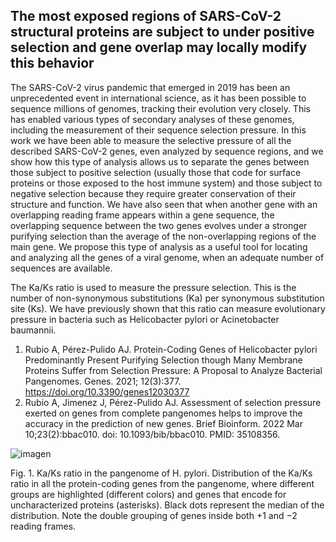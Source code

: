 ## The most exposed regions of SARS-CoV-2 structural proteins are subject to under positive selection and gene overlap may locally modify this behavior

The SARS-CoV-2 virus pandemic that emerged in 2019 has been an unprecedented event in international science, as it has been possible to sequence millions of genomes, tracking their evolution very closely. This has enabled various types of secondary analyses of these genomes, including the measurement of their sequence selection pressure. In this work we have been able to measure the selective pressure of all the described SARS-CoV-2 genes, even analyzed by sequence regions, and we show how this type of analysis allows us to separate the genes between those subject to positive selection (usually those that code for surface proteins or those exposed to the host immune system) and those subject to negative selection because they require greater conservation of their structure and function. We have also seen that when another gene with an overlapping reading frame appears within a gene sequence, the overlapping sequence between the two genes evolves under a stronger purifying selection than the average of the non-overlapping regions of the main gene. We propose this type of analysis as a useful tool for locating and analyzing all the genes of a viral genome, when an adequate number of sequences are available. 

The Ka/Ks ratio is used to measure the pressure selection. This is the number of non-synonymous substitutions (Ka) per synonymous substitution site (Ks). We have previously shown that this ratio can measure evolutionary pressure in bacteria such as Helicobacter pylori or Acinetobacter baumannii. 

1. Rubio A, Pérez-Pulido AJ. Protein-Coding Genes of Helicobacter pylori Predominantly Present Purifying Selection though Many Membrane Proteins Suffer from Selection Pressure: A Proposal to Analyze Bacterial Pangenomes. Genes. 2021; 12(3):377. https://doi.org/10.3390/genes12030377
2. Rubio A, Jimenez J, Pérez-Pulido AJ. Assessment of selection pressure exerted on genes from complete pangenomes helps to improve the accuracy in the prediction of new genes. Brief Bioinform. 2022 Mar 10;23(2):bbac010. doi: 10.1093/bib/bbac010. PMID: 35108356.

![imagen](https://github.com/arubval/JABI2023/assets/84905997/60969944-f414-47f3-bbce-d4e7794542af)

Fig. 1. Ka/Ks ratio in the pangenome of H. pylori. Distribution of the Ka/Ks ratio in all the protein-coding genes from the pangenome, where different groups are highlighted (different colors) and genes that encode for uncharacterized proteins (asterisks). Black dots represent the median of the distribution. Note the double grouping of genes inside both +1 and −2 reading frames.

